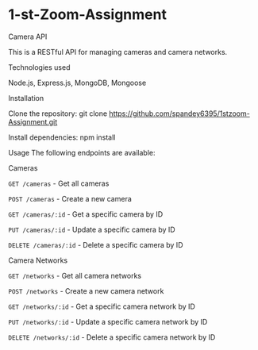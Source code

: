 # 1-st-Zoom-Assignment


Camera API

This is a RESTful API for managing cameras and camera networks.


Technologies used


Node.js,
Express.js,
MongoDB,
Mongoose



Installation

Clone the repository: git clone https://github.com/spandey6395/1stzoom-Assignment.git

Install dependencies: npm install



Usage
The following endpoints are available:

Cameras

`GET /cameras` - Get all cameras

`POST /cameras` - Create a new camera

`GET /cameras/:id` - Get a specific camera by ID


`PUT /cameras/:id` - Update a specific camera by ID

`DELETE /cameras/:id` - Delete a specific camera by ID




Camera Networks


`GET /networks` - Get all camera networks

`POST /networks` - Create a new camera network

`GET /networks/:id` - Get a specific camera network by ID


`PUT /networks/:id` - Update a specific camera network by ID


`DELETE /networks/:id` - Delete a specific camera network by ID

